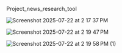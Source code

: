 Project_news_research_tool

![Screenshot 2025-07-22 at 2 17 37 PM](https://github.com/user-attachments/assets/64f5657f-fbbd-4778-8da1-4b776a74811a)


![Screenshot 2025-07-22 at 2 19 47 PM](https://github.com/user-attachments/assets/a6afe12e-3cd0-47b1-af8d-ecd4369aab9b)


![Screenshot 2025-07-22 at 2 19 58 PM (1)](https://github.com/user-attachments/assets/814c01c9-2bbe-457d-863b-fc6643d1a67d)

